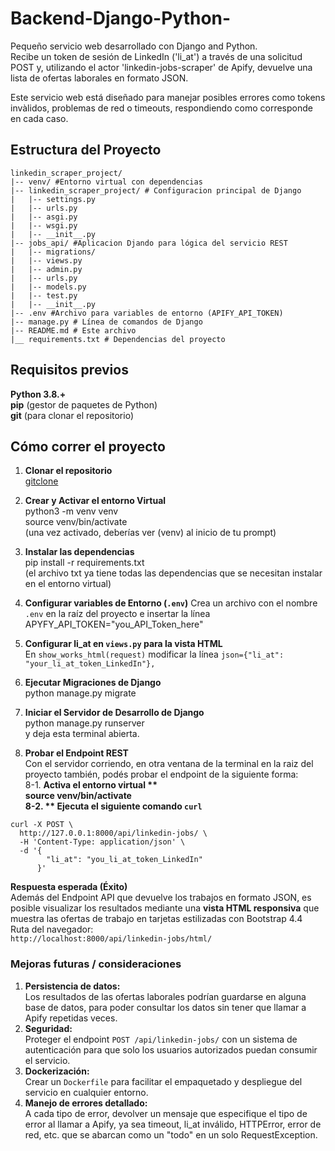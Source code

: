 # Backend-Django-Python-
Pequeño servicio web desarrollado con Django and Python.  
Recibe un token de sesión de LinkedIn ('li_at') a través de una solicitud POST y, utilizando el actor 'linkedin-jobs-scraper' de Apify, devuelve una lista de ofertas laborales en formato JSON.  


Este servicio web está diseñado para manejar posibles errores como tokens invàlidos, problemas de red o timeouts, respondiendo como corresponde en cada caso.  

## Estructura del Proyecto
```
linkedin_scraper_project/  
|-- venv/ #Entorno virtual con dependencias  
|-- linkedin_scraper_project/ # Configuracion principal de Django  
|   |-- settings.py  
|   |-- urls.py  
|   |-- asgi.py  
|   |-- wsgi.py  
|   |-- __init__.py  
|-- jobs_api/ #Aplicacion Djando para lógica del servicio REST  
|   |-- migrations/  
|   |-- views.py  
|   |-- admin.py  
|   |-- urls.py  
|   |-- models.py  
|   |-- test.py  
|   |-- __init__.py  
|-- .env #Archivo para variables de entorno (APIFY_API_TOKEN)  
|-- manage.py # Línea de comandos de Django  
|-- README.md # Este archivo  
|__ requirements.txt # Dependencias del proyecto
```


## Requisitos previos
**Python 3.8.+**  
**pip** (gestor de paquetes de Python)  
**git** (para clonar el repositorio)  


## Cómo correr el proyecto
1. **Clonar el repositorio**  
[gitclone](https://github.com/MilagrosToyos/Backend-Django-Python-.git)

2. **Crear y Activar el entorno Virtual**  
    python3 -m venv venv  
    source venv/bin/activate  
(una vez activado, deberías ver (venv) al inicio de tu prompt)

3. **Instalar las dependencias**  
pip install -r requirements.txt   
(el archivo txt ya tiene todas las dependencias que se necesitan instalar en el entorno virtual)  

4. **Configurar variables de Entorno (`.env`)**
Crea un archivo con el nombre `.env` en la raíz del proyecto e insertar la línea   
APYFY_API_TOKEN="you_API_Token_here"  

5. **Configurar li_at en `views.py` para la vista HTML**  
      En `show_works_html(request)` modificar la línea `json={"li_at": "your_li_at_token_LinkedIn"},`
6. **Ejecutar Migraciones de Django**  
python manage.py migrate  

7. **Iniciar el Servidor de Desarrollo de Django**  
python manage.py runserver  
y deja esta terminal abierta.  

8. **Probar el Endpoint REST**  
Con el servidor corriendo, en otra ventana de la terminal en la raiz del proyecto también, podés probar el endpoint de la siguiente forma:  
8-1. **Activa el entorno virtual **  
source venv/bin/activate  
8-2. ** Ejecuta el siguiente comando `curl`**  
```
curl -X POST \
  http://127.0.0.1:8000/api/linkedin-jobs/ \
  -H 'Content-Type: application/json' \
  -d '{
        "li_at": "you_li_at_token_LinkedIn"
      }'
  ```

  
**Respuesta esperada (Éxito)**  
Además del Endpoint API que devuelve los trabajos en formato JSON, es posible visualizar los resultados mediante una **vista HTML responsiva** que muestra las ofertas de trabajo en tarjetas estilizadas con Bootstrap 4.4  
Ruta del navegador:  
`http://localhost:8000/api/linkedin-jobs/html/`   


### Mejoras futuras / consideraciones
1. **Persistencia de datos:**  
Los resultados de las ofertas laborales podrían guardarse en alguna base de datos, para poder consultar los datos sin tener que llamar a Apify repetidas veces.  
2. **Seguridad:**  
Proteger el endpoint `POST /api/linkedin-jobs/` con un sistema de autenticación para que solo los usuarios autorizados puedan consumir el servicio.  
3. **Dockerización:**  
Crear un `Dockerfile` para facilitar el empaquetado y despliegue del servicio en cualquier entorno.
4. **Manejo de errores detallado:**  
A cada tipo de error, devolver un mensaje que especifique el tipo de error al llamar a Apify, ya sea timeout, li_at inválido, HTTPError, error de red, etc. que se abarcan como un "todo" en un solo RequestException.  
      
